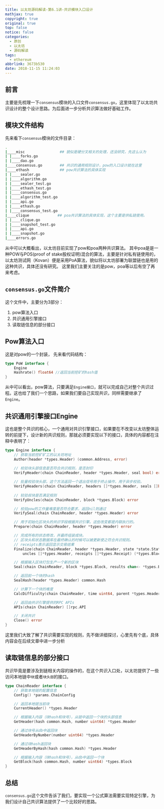 ```yaml
---
title: 以太坊源码解读-第6.1讲-共识模块入口设计
mathjax: true
copyright: true
original: true
top: false
notice: false
categories:
  - 原创
  - 以太坊
  - 源码解读
tags:
  - ethereum
abbrlink: 3673b530
date: 2018-11-15 11:24:03
---
```

## 前言
主要是先梳理一下`consensus`模块的入口文件`consensus.go`，这里体现了以太坊共识设计的整个设计思路。为后面进一步分析共识算法做好基础工作。
<!-- more -->

## 模块文件结构
先来看下`consensus`模块的文件目录：
```bash
.
|____misc                ## 貌似是硬分叉相关的处理，还没研究，先这么认为
| |____forks.go    
| |____dao.go
|____consensus.go        ## 共识的通用规则设计，pow的入口设计就在这里
|____ethash              ## pow共识算法的具体实现
| |____sealer.go
| |____algorithm.go
| |____sealer_test.go
| |____ethash_test.go
| |____consensus.go
| |____algorithm_test.go
| |____api.go
| |____ethash.go
| |____consensus_test.go
|____clique             ## poa共识算法的具体实现，这个主要是供私链使用。
| |____clique.go
| |____snapshot_test.go
| |____api.go
| |____snapshot.go
|____errors.go
```
从中可以大概看出，以太坊目前实现了pow和poa两种共识算法。
其中poa是是一种POW与POS(proof of stake股权证明)混合的算法，主要是针对私有链使用的，以太坊测试网（Kovan）便是采用PoA算法，貌似将以太坊部署为联盟链也是用的这种共识，具体还没有研究。
这里我们主要关注的是pow，poa等以后有空了再来考虑。

## `consensus.go`文件简介
这个文件中，主要分为3部分：
1. pow算法入口
2. 共识通用引擎接口
3. 读取链信息的部分接口

## Pow算法入口
这是对pow的一个封装，
先来看代码结构：
```go
type PoW interface {
	Engine
	Hashrate() float64 //返回当前挖矿的hash值
}
```
从中可以看出，pow算法，只要满足`Engine接口`，就可以完成自己对整个共识过程。这也给了我们一个思路，如果我们要自己实现共识，同样需要继承了`Engine`。

## 共识通用引擎接口Engine
这也是整个共识的核心，一个通用对共识引擎接口，如果要在不改变以太坊整体运转的前提下，设计新的共识规则，那就必须要实现以下的接口，具体的内容都在注释中表明了：
```go
type Engine interface {
	// 获取当前挖矿矿工的以太坊地址
    Author(header *types.Header) (common.Address, error)
    
    // 校验块头部信息是否符合共识规则，是否封印
	VerifyHeader(chain ChainReader, header *types.Header, seal bool) error

    // 批量校验块头部，这个方法返回一个退出信号用于终止操作，用于异步校验。
    VerifyHeaders(chain ChainReader, headers []*types.Header, seals []bool) (chan<- struct{}, <-chan error)
    
    // 较验叔块是否满足规则
	VerifyUncles(chain ChainReader, block *types.Block) error

	// 校验pow的工作量难度是否符合要求，返回nil则通过
	VerifySeal(chain ChainReader, header *types.Header) error

	// 用于初始化区块头的共识字段根据共识引擎。这些改变都是内联执行的。
	Prepare(chain ChainReader, header *types.Header) error

	// 完成所有的状态修改，并最终组装成块。
	// 区块头和状态数据库在最终确认的时候可以被更新使之符合共识规则。
	// receipts表示返回显示交易结果
	Finalize(chain ChainReader, header *types.Header, state *state.StateDB, txs []*types.Transaction,
		uncles []*types.Header, receipts []*types.Receipt) (*types.Block, error)

	// 根据输入区块打包生产一个新的区块
	Seal(chain ChainReader, block *types.Block, results chan<- *types.Block, stop <-chan struct{}) error

	// 返回前一个块的hash
	SealHash(header *types.Header) common.Hash

	// 计算下一个块的难度
	CalcDifficulty(chain ChainReader, time uint64, parent *types.Header) *big.Int

	// 返回由共识引擎提供的RPC APIs 
	APIs(chain ChainReader) []rpc.API

	// 关闭共识
	Close() error
}
```
这里我们大致了解了共识需要实现的规则，先不做详细探讨，心里先有个底，具体内容会在后续文章中进一步分析

## 读取链信息的部分接口
共识毕竟是要涉及到链相关内容的操作的，在这个共识入口处，以太坊提供了一些访问本地链中`块`或者`块头部`的接口。
```go
type ChainReader interface {
	// 获取本地链的配置信息
	Config() *params.ChainConfig

	// 返回本地链当前块
	CurrentHeader() *types.Header

	// 根据输入内容（块hash和块号），从链中返回一个块的头部信息
	GetHeader(hash common.Hash, number uint64) *types.Header

	// 通过块号从db中返回块
	GetHeaderByNumber(number uint64) *types.Header

	// 通过块hash返回块
	GetHeaderByHash(hash common.Hash) *types.Header

	// 根据输入内容（块hash和块号），从db中返回一个块
	GetBlock(hash common.Hash, number uint64) *types.Block
}
```

## 总结
`consensus.go`这个文件告诉了我们，要实现一个公式算法需要实现特定引擎，为我们设计自己共识算法提供了一个比较好的思路。
